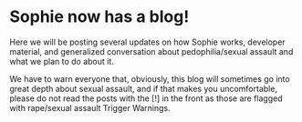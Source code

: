 # Sophie now has a blog!
Here we will be posting several updates on how Sophie works, developer material, and generalized conversation about pedophilia/sexual assault and what we plan to do about it.

We have to warn everyone that, obviously, this blog will sometimes go into great depth about sexual assault, and if that makes you uncomfortable, please do not read the posts with the [!] in the front as those are flagged with rape/sexual assault Trigger Warnings.
